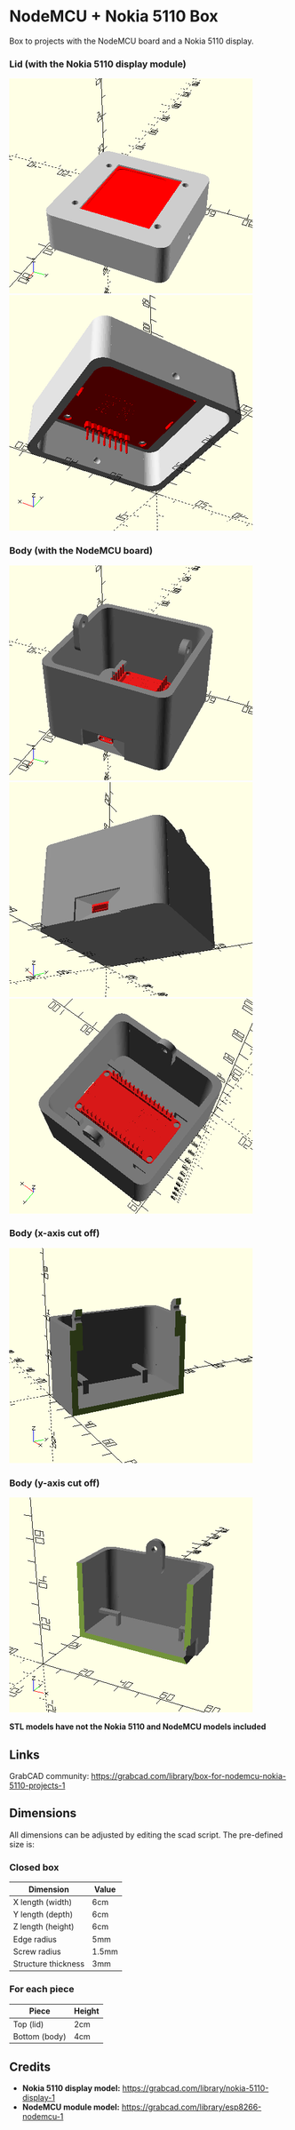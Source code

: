 # NodeMCU + Nokia 5110 Box
Box to projects with the NodeMCU board and a Nokia 5110 display.

### Lid (with the Nokia 5110 display module)
![lidpic0](pics/lid_pic0.png)
![lidpic1](pics/lid_pic1.png)

### Body (with the NodeMCU board)
![bodypic0](pics/body_pic0.png)
![bodypic1](pics/body_pic1.png)
![bodypic2](pics/body_pic2.png)

### Body (x-axis cut off)
![bodyxcutoff](pics/body_pic_cutoff_x.png)

### Body (y-axis cut off)
![bodyxcutoff](pics/body_pic_cutoff_y.png)

**STL models have not the Nokia 5110 and NodeMCU models included**

## Links
GrabCAD community: https://grabcad.com/library/box-for-nodemcu-nokia-5110-projects-1

## Dimensions
All dimensions can be adjusted by editing the scad script.
The pre-defined size is:

### Closed box
|Dimension|Value|
|---------|-----|
|X length (width)| 6cm |
|Y length (depth)| 6cm |
|Z length (height)| 6cm |
|Edge radius| 5mm |
|Screw radius| 1.5mm |
|Structure thickness| 3mm |

### For each piece
|Piece|Height|
|-----|------|
|Top (lid)| 2cm |
|Bottom (body)| 4cm |

## Credits
* **Nokia 5110 display model:** https://grabcad.com/library/nokia-5110-display-1
* **NodeMCU module model:** https://grabcad.com/library/esp8266-nodemcu-1

